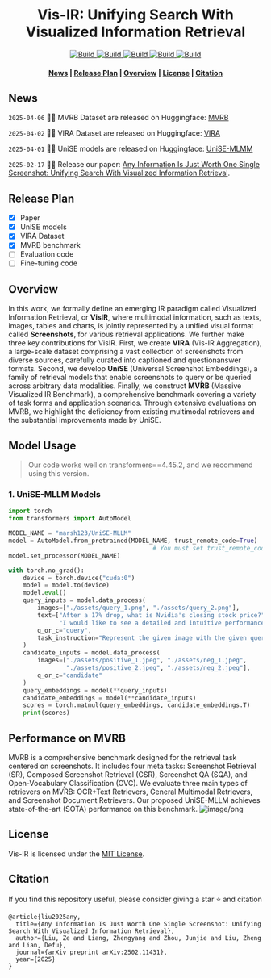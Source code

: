 <h1 align="center">Vis-IR: Unifying Search With Visualized Information Retrieval</h1>

<p align="center">
    <a href="https://arxiv.org/abs/2502.11431">
        <img alt="Build" src="http://img.shields.io/badge/arXiv-2502.11431-B31B1B.svg">
    </a>
    <a href="https://github.com/VectorSpaceLab/Vis-IR">
        <img alt="Build" src="https://img.shields.io/badge/Github-Code-blue">
    </a>
    <a href="https://huggingface.co/datasets/marsh123/VIRA/">
        <img alt="Build" src="https://img.shields.io/badge/🤗 Datasets-VIRA-yellow">
    </a>  
    <a href="https://huggingface.co/datasets/marsh123/MVRB">
        <img alt="Build" src="https://img.shields.io/badge/🤗 Datasets-MVRB-yellow">
    </a>  
    <!-- <a href="">
        <img alt="Build" src="https://img.shields.io/badge/🤗 Model-UniSE CLIP-yellow">
    </a>  -->
    <a href="https://huggingface.co/marsh123/UniSE">
        <img alt="Build" src="https://img.shields.io/badge/🤗 Model-UniSE MLLM-yellow">
    </a> 
     
</p>
<h4 align="center">
    <p>
        <a href=#news>News</a> |
        <a href=#release-plan>Release Plan</a> |
        <a href=#overview>Overview</a> |
        <a href="#license">License</a> |
        <a href="#citation">Citation</a>
    <p>
</h4>

## News

```2025-04-06``` 🚀🚀 MVRB Dataset are released on Huggingface: [MVRB](https://huggingface.co/datasets/marsh123/MVRB)

```2025-04-02``` 🚀🚀 VIRA Dataset are released on Huggingface: [VIRA](https://huggingface.co/datasets/marsh123/VIRA/)

```2025-04-01``` 🚀🚀 UniSE models are released on Huggingface: [UniSE-MLMM](https://huggingface.co/marsh123/UniSE-MLLM/)

```2025-02-17``` 🎉🎉 Release our paper: [Any Information Is Just Worth One Single Screenshot: Unifying Search With Visualized Information Retrieval](https://arxiv.org/abs/2502.11431).

## Release Plan
- [x] Paper
- [x] UniSE models
- [x] VIRA Dataset
- [x] MVRB benchmark
- [ ] Evaluation code
- [ ] Fine-tuning code

## Overview

In this work, we formally define an emerging IR paradigm called Visualized Information Retrieval, or **VisIR**, where multimodal information, such as texts, images, tables and charts, is jointly represented by a unified visual format called **Screenshots**, for various retrieval applications. We further make three key contributions for VisIR. First, we create **VIRA** (Vis-IR Aggregation), a large-scale dataset comprising a vast collection of screenshots from diverse sources, carefully curated into captioned and questionanswer formats. Second, we develop **UniSE** (Universal Screenshot Embeddings), a family of retrieval models that enable screenshots to query or be queried across arbitrary data modalities. Finally, we construct **MVRB** (Massive Visualized IR Benchmark), a comprehensive benchmark covering a variety of task forms and application scenarios. Through extensive evaluations on MVRB, we highlight the deficiency from existing multimodal retrievers and the substantial improvements made by UniSE.

## Model Usage

> Our code works well on transformers==4.45.2, and we recommend using this version.

### 1. UniSE-MLLM Models

```python
import torch
from transformers import AutoModel

MODEL_NAME = "marsh123/UniSE-MLLM"
model = AutoModel.from_pretrained(MODEL_NAME, trust_remote_code=True)
                                        # You must set trust_remote_code=True
model.set_processor(MODEL_NAME)

with torch.no_grad():
    device = torch.device("cuda:0")
    model = model.to(device)
    model.eval()
    query_inputs = model.data_process(
        images=["./assets/query_1.png", "./assets/query_2.png"],    
        text=["After a 17% drop, what is Nvidia's closing stock price?",
              "I would like to see a detailed and intuitive performance comparison between the two models."],
        q_or_c="query",
        task_instruction="Represent the given image with the given query."
    )
    candidate_inputs = model.data_process(
        images=["./assets/positive_1.jpeg", "./assets/neg_1.jpeg",
                "./assets/positive_2.jpeg", "./assets/neg_2.jpeg"],
        q_or_c="candidate"
    )
    query_embeddings = model(**query_inputs)
    candidate_embeddings = model(**candidate_inputs)
    scores = torch.matmul(query_embeddings, candidate_embeddings.T)
    print(scores)
```

## Performance on MVRB

MVRB is a comprehensive benchmark designed for the retrieval task centered on screenshots. It includes four meta tasks: Screenshot Retrieval (SR), Composed Screenshot Retrieval (CSR), Screenshot QA (SQA), and Open-Vocabulary Classification (OVC). We evaluate three main types of retrievers on MVRB: OCR+Text Retrievers, General Multimodal Retrievers, and Screenshot Document Retrievers. Our proposed UniSE-MLLM achieves state-of-the-art (SOTA) performance on this benchmark.
![image/png](https://cdn-uploads.huggingface.co/production/uploads/66164f6245336ca774679611/igMgX-BvQ55Dyxuw26sgs.png)



## License
Vis-IR is licensed under the [MIT License](LICENSE). 


## Citation
If you find this repository useful, please consider giving a star ⭐ and citation

```
@article{liu2025any,
  title={Any Information Is Just Worth One Single Screenshot: Unifying Search With Visualized Information Retrieval},
  author={Liu, Ze and Liang, Zhengyang and Zhou, Junjie and Liu, Zheng and Lian, Defu},
  journal={arXiv preprint arXiv:2502.11431},
  year={2025}
}
```
